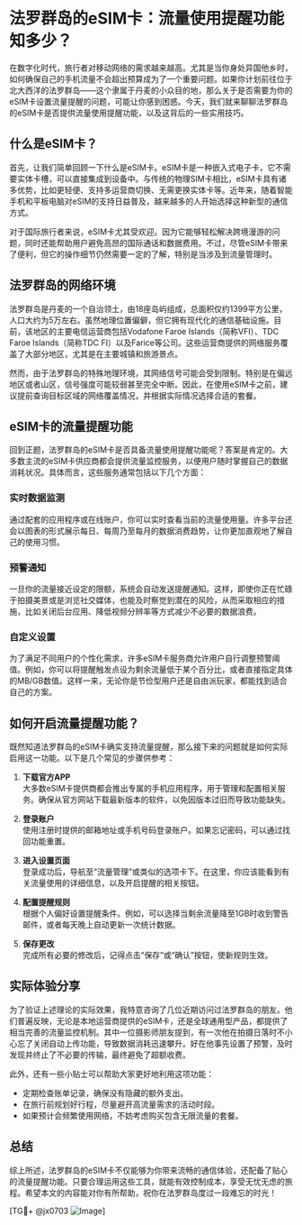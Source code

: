 # 法罗群岛的eSIM卡：流量使用提醒功能知多少？

在数字化时代，旅行者对移动网络的需求越来越高。尤其是当你身处异国他乡时，如何确保自己的手机流量不会超出预算成为了一个重要问题。如果你计划前往位于北大西洋的法罗群岛——这个隶属于丹麦的小众目的地，那么关于是否需要为你的eSIM卡设置流量提醒的问题，可能让你感到困惑。今天，我们就来聊聊法罗群岛的eSIM卡是否提供流量使用提醒功能，以及这背后的一些实用技巧。

## 什么是eSIM卡？

首先，让我们简单回顾一下什么是eSIM卡。eSIM卡是一种嵌入式电子卡，它不需要实体卡槽，可以直接集成到设备中。与传统的物理SIM卡相比，eSIM卡具有诸多优势，比如更轻便、支持多运营商切换、无需更换实体卡等。近年来，随着智能手机和平板电脑对eSIM的支持日益普及，越来越多的人开始选择这种新型的通信方式。

对于国际旅行者来说，eSIM卡尤其受欢迎。因为它能够轻松解决跨境漫游的问题，同时还能帮助用户避免高昂的国际通话和数据费用。不过，尽管eSIM卡带来了便利，但它的操作细节仍然需要一定的了解，特别是当涉及到流量管理时。

## 法罗群岛的网络环境

法罗群岛是丹麦的一个自治领土，由18座岛屿组成，总面积仅约1399平方公里，人口大约为5万左右。虽然地理位置偏僻，但它拥有现代化的通信基础设施。目前，该地区的主要电信运营商包括Vodafone Faroe Islands（简称VFI）、TDC Faroe Islands（简称TDC FI）以及Farice等公司。这些运营商提供的网络服务覆盖了大部分地区，尤其是在主要城镇和旅游景点。

然而，由于法罗群岛的特殊地理环境，其网络信号可能会受到限制。特别是在偏远地区或者山区，信号强度可能较弱甚至完全中断。因此，在使用eSIM卡之前，建议提前查询目标区域的网络覆盖情况，并根据实际情况选择合适的套餐。

## eSIM卡的流量提醒功能

回到正题，法罗群岛的eSIM卡是否具备流量使用提醒功能呢？答案是肯定的。大多数主流的eSIM卡供应商都会提供流量监控服务，以便用户随时掌握自己的数据消耗状况。具体而言，这些服务通常包括以下几个方面：

### 实时数据监测
通过配套的应用程序或在线账户，你可以实时查看当前的流量使用量。许多平台还会以图表的形式展示每日、每周乃至每月的数据消费趋势，让你更加直观地了解自己的使用习惯。

### 预警通知
一旦你的流量接近设定的限额，系统会自动发送提醒通知。这样，即使你正在忙碌于拍摄美景或是浏览社交媒体，也能及时察觉到潜在的风险，从而采取相应的措施，比如关闭后台应用、降低视频分辨率等方式减少不必要的数据浪费。

### 自定义设置
为了满足不同用户的个性化需求，许多eSIM卡服务商允许用户自行调整预警阈值。例如，你可以将提醒触发点设为剩余流量低于某个百分比，或者直接指定具体的MB/GB数值。这样一来，无论你是节俭型用户还是自由派玩家，都能找到适合自己的方案。

## 如何开启流量提醒功能？

既然知道法罗群岛的eSIM卡确实支持流量提醒，那么接下来的问题就是如何实际启用这一功能。以下是几个常见的步骤供参考：

1. **下载官方APP**  
   大多数eSIM卡提供商都会推出专属的手机应用程序，用于管理和配置相关服务。确保从官方网站下载最新版本的软件，以免因版本过旧而导致功能缺失。

2. **登录账户**  
   使用注册时提供的邮箱地址或手机号码登录账户。如果忘记密码，可以通过找回功能重置。

3. **进入设置页面**  
   登录成功后，导航至“流量管理”或类似的选项卡下。在这里，你应该能看到有关流量使用的详细信息，以及开启提醒的相关按钮。

4. **配置提醒规则**  
   根据个人偏好设置提醒条件。例如，可以选择当剩余流量降至1GB时收到警告邮件，或者每天晚上自动更新一次统计数据。

5. **保存更改**  
   完成所有必要的修改后，记得点击“保存”或“确认”按钮，使新规则生效。

## 实际体验分享

为了验证上述理论的实际效果，我特意咨询了几位近期访问过法罗群岛的朋友。他们普遍反映，无论是本地运营商提供的eSIM卡，还是全球通用型产品，都提供了相当完善的流量监控机制。其中一位摄影师朋友提到，有一次他在拍摄日落时不小心忘了关闭自动上传功能，导致数据消耗迅速攀升。好在他事先设置了预警，及时发现并终止了不必要的传输，最终避免了超额收费。

此外，还有一些小贴士可以帮助大家更好地利用这项功能：

- 定期检查账单记录，确保没有隐藏的额外支出。
- 在旅行前规划好行程，尽量避开高流量需求的活动时段。
- 如果预计会频繁使用网络，不妨考虑购买包含无限流量的套餐。

## 总结

综上所述，法罗群岛的eSIM卡不仅能够为你带来流畅的通信体验，还配备了贴心的流量提醒功能。只要合理运用这些工具，就能有效控制成本，享受无忧无虑的旅程。希望本文的内容能对你有所帮助，祝你在法罗群岛度过一段难忘的时光！

[TG💪+ @jx0703 ![Image](https://github.com/user-attachments/assets/dbca1d08-cadb-493c-b0ec-ad6f7a83f270)]